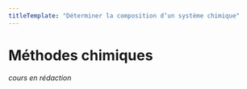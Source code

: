 ```yaml
---
titleTemplate: "Déterminer la composition d’un système chimique"
---
```


# Méthodes chimiques

_cours en rédaction_
